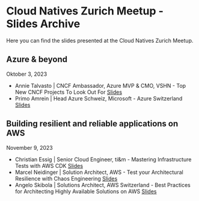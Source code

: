 # Cloud Natives Zurich Meetup - Slides Archive

Here you can find the slides presented at the Cloud Natives Zurich Meetup.

## Azure & beyond

Oktober 3, 2023

- Annie Talvasto | CNCF Ambassador, Azure MVP & CMO, VSHN - Top New CNCF Projects To Look Out For [Slides](https://github.com/AnnieTalvasto/presentations/blob/main/Cloud%20Native%20Zurich%20-%20Top%20New%20CNCF%20Projects%20to%20Look%20Out%20for%20-%20Annie%20Talvasto.pdf)
- Primo Amrein | Head Azure Schweiz, Microsoft - Azure Switzerland [Slides]()

## Building resilient and reliable applications on AWS

November 9, 2023

- Christian Essig | Senior Cloud Engineer, ti&m - Mastering Infrastructure Tests with AWS CDK [Slides]()
- Marcel Neidinger | Solution Architect, AWS - Test your Architectural Resilience with Chaos Engineering [Slides]()
- Angelo Skibola | Solutions Architect, AWS Switzerland - Best Practices for Architecting Highly Available Solutions on AWS [Slides]()
